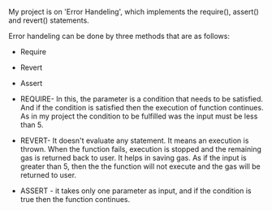 My project is on 'Error Handeling', which implements the require(), assert() and revert() statements.

Error handeling can be done by three methods that are as follows: 
- Require
- Revert
- Assert
  
- REQUIRE- In this, the parameter is a condition that needs to be satisfied. And if the condition is satisfied then the execution of function continues.
          As in my project the condition to be fulfilled was the input must be less than 5.
- REVERT- It doesn't evaluate any statement. It means an execution is thrown. When the function fails, execution is stopped and the remaining gas is returned back to user. It helps in saving gas.
         As if the input is greater than 5, then the the function will not execute and the gas will be returned to user.
- ASSERT - it takes only one parameter as input, and if the condition is true then the function continues.
